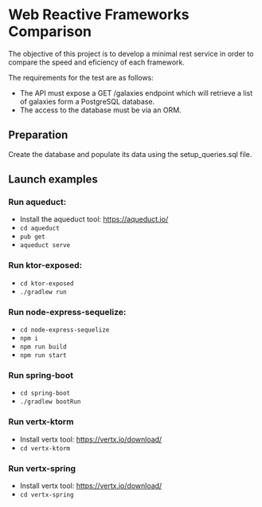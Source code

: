 # Web Reactive Frameworks Comparison

The objective of this project is to develop a minimal rest service in order to compare the speed and eficiency of each framework.

The requirements for the test are as follows:
* The API must expose a GET /galaxies endpoint which will retrieve a list of galaxies form a PostgreSQL database.
* The access to the database must be via an ORM.

## Preparation

Create the database and populate its data using the setup_queries.sql file.

## Launch examples

### Run aqueduct:
* Install the aqueduct tool: https://aqueduct.io/
* `cd aqueduct`
* `pub get`
* `aqueduct serve`

### Run ktor-exposed:
* `cd ktor-exposed`
* `./gradlew run`

### Run node-express-sequelize:
* `cd node-express-sequelize`
* `npm i`
* `npm run build`
* `npm run start`

### Run spring-boot
* `cd spring-boot`
* `./gradlew bootRun`

### Run vertx-ktorm
* Install vertx tool: https://vertx.io/download/
* `cd vertx-ktorm`

### Run vertx-spring
* Install vertx tool: https://vertx.io/download/
* `cd vertx-spring`
